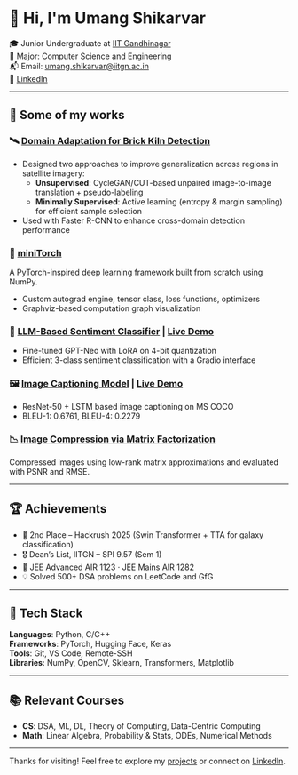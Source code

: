 # 👋 Hi, I'm Umang Shikarvar

🎓 Junior Undergraduate at [IIT Gandhinagar](https://iitgn.ac.in)  
📍 Major: Computer Science and Engineering  
📬 Email: [umang.shikarvar@iitgn.ac.in](mailto:umang.shikarvar@iitgn.ac.in)  
🔗 [LinkedIn](https://www.linkedin.com/in/umang-shikarvar)

---

## 🚀 Some of my works

### 🛰️ [Domain Adaptation for Brick Kiln Detection](https://github.com/Umang-Shikarvar/Domain-Adaptation.git)
- Designed two approaches to improve generalization across regions in satellite imagery:
  - **Unsupervised**: CycleGAN/CUT-based unpaired image-to-image translation + pseudo-labeling  
  - **Minimally Supervised**: Active learning (entropy & margin sampling) for efficient sample selection  
- Used with Faster R-CNN to enhance cross-domain detection performance

### 🔧 [miniTorch](https://github.com/Umang-Shikarvar/miniTorch)
A PyTorch-inspired deep learning framework built from scratch using NumPy.  
- Custom autograd engine, tensor class, loss functions, optimizers  
- Graphviz-based computation graph visualization

### 🧠 [LLM-Based Sentiment Classifier](https://github.com/Umang-Shikarvar/Sentiment-classifier) | [Live Demo](https://huggingface.co/spaces/umangshikarvar/Sentiment_classifier)
- Fine-tuned GPT-Neo with LoRA on 4-bit quantization  
- Efficient 3-class sentiment classification with a Gradio interface  

### 🖼️ [Image Captioning Model](https://github.com/Umang-Shikarvar/Image-Caption.git) | [Live Demo](https://huggingface.co/spaces/umangshikarvar/Image-Captioning)
- ResNet-50 + LSTM based image captioning on MS COCO  
- BLEU-1: 0.6761, BLEU-4: 0.2279  

### 📉 [Image Compression via Matrix Factorization](https://github.com/Umang-Shikarvar/Domain-Adaptation.git)
Compressed images using low-rank matrix approximations and evaluated with PSNR and RMSE.

---

## 🏆 Achievements

- 🥈 2nd Place – Hackrush 2025 (Swin Transformer + TTA for galaxy classification)  
- 🎖 Dean’s List, IITGN – SPI 9.57 (Sem 1)  
- 🧠 JEE Advanced AIR 1123 · JEE Mains AIR 1282  
- 💡 Solved 500+ DSA problems on LeetCode and GfG  

---

## 🧰 Tech Stack

**Languages**: Python, C/C++  
**Frameworks**: PyTorch, Hugging Face, Keras  
**Tools**: Git, VS Code, Remote-SSH  
**Libraries**: NumPy, OpenCV, Sklearn, Transformers, Matplotlib  

---

## 📚 Relevant Courses

- **CS**: DSA, ML, DL, Theory of Computing, Data-Centric Computing  
- **Math**: Linear Algebra, Probability & Stats, ODEs, Numerical Methods  

---

Thanks for visiting! Feel free to explore my [projects](https://github.com/Umang-Shikarvar?tab=repositories) or connect on [LinkedIn](https://www.linkedin.com/in/umang-shikarvar).

